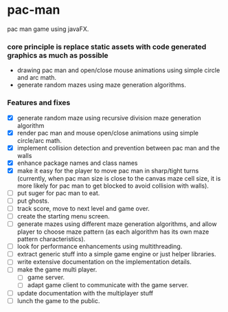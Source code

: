 # pac-man
pac man game using javaFX.

### core principle is replace static assets with code generated graphics as much as possible
  - drawing pac man and open/close mouse animations using simple circle and arc math.
  - generate random mazes using maze generation algorithms.


### Features and fixes
- [X] generate random maze using recursive division maze generation algorithm
- [X] render pac man and mouse open/close animations using simple circle/arc math.
- [X] implement collision detection and prevention between pac man and the walls
- [X] enhance package names and class names
- [X] make it easy for the player to move pac man in sharp/tight turns (currently, when pac man size is close to the canvas maze cell size, it is more likely for pac man to get blocked to avoid collision with walls).
- [ ] put suger for pac man to eat.
- [ ] put ghosts.
- [ ] track score, move to next level and game over.
- [ ] create the starting menu screen.
- [ ] generate mazes using different maze generation algorithms, and allow player to choose maze pattern (as each algorithm has its own maze pattern characteristics).
- [ ] look for performance enhancements using multithreading.
- [ ] extract generic stuff into a simple game engine or just helper libraries.
- [ ] write extensive documentation on the implementation details.
- [ ] make the game multi player.
  - [ ] game server.
  - [ ] adapt game client to communicate with the game server.
- [ ] update documentation with the multiplayer stuff
- [ ] lunch the game to the public.
